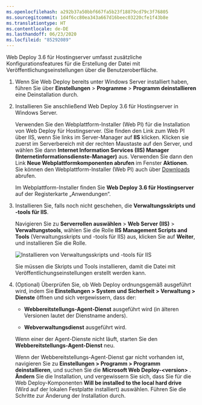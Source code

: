 ```yaml
---
ms.openlocfilehash: a292b37a50bbf667fa5b23f18879cd79c3f76805
ms.sourcegitcommit: 1d4f6cc80ea343a667d16beec03220cfe1f43b8e
ms.translationtype: HT
ms.contentlocale: de-DE
ms.lasthandoff: 06/23/2020
ms.locfileid: "85292089"
---
```

Web Deploy 3.6 für Hostingserver umfasst zusätzliche Konfigurationsfeatures für die Erstellung der Datei mit Veröffentlichungseinstellungen über die Benutzeroberfläche.

1. Wenn Sie Web Deploy bereits unter Windows Server installiert haben, führen Sie über **Einstellungen** > **Programme** > **Programm deinstallieren** eine Deinstallation durch.

2. Installieren Sie anschließend Web Deploy 3.6 für Hostingserver in Windows Server.

    Verwenden Sie den Webplattform-Installer (Web PI) für die Installation von Web Deploy für Hostingserver. (Sie finden den Link zum Web PI über IIS, wenn Sie links im Server-Manager auf **IIS** klicken. Klicken sie zuerst im Serverbereich mit der rechten Maustaste auf den Server, und wählen Sie dann **Internet Information Services (IIS) Manager (Internetinformationsdienste-Manager)** aus. Verwenden Sie dann den Link **Neue Webplattformkomponenten abrufen** im Fenster **Aktionen**. Sie können den Webplattform-Installer (Web PI) auch über [Downloads](https://www.microsoft.com/web/downloads/platform.aspx) abrufen.

    Im Webplattform-Installer finden Sie **Web Deploy 3.6 für Hostingserver** auf der Registerkarte „Anwendungen“.

3. Installieren Sie, falls noch nicht geschehen, die **Verwaltungsskripts und -tools für IIS**.

    Navigieren Sie zu **Serverrollen auswählen** > **Web Server (IIS)**  > **Verwaltungstools**, wählen Sie die Rolle **IIS Management Scripts and Tools** (Verwaltungsskripts und -tools für IIS) aus, klicken Sie auf **Weiter**, und installieren Sie die Rolle.

    ![Installieren von Verwaltungsskripts und -tools für IIS](../../deployment/media/tutorial-iis-management-scripts-and-tools.png)

    Sie müssen die Skripts und Tools installieren, damit die Datei mit Veröffentlichungseinstellungen erstellt werden kann.

4. (Optional) Überprüfen Sie, ob Web Deploy ordnungsgemäß ausgeführt wird, indem Sie **Einstellungen > System und Sicherheit > Verwaltung > Dienste** öffnen und sich vergewissern, dass der:

    * **Webbereitstellungs-Agent-Dienst** ausgeführt wird (in älteren Versionen lautet der Dienstname anders).

    * **Webverwaltungsdienst** ausgeführt wird.

    Wenn einer der Agent-Dienste nicht läuft, starten Sie den **Webbereitstellungs-Agent-Dienst** neu.

    Wenn der Webbereitstellungs-Agent-Dienst gar nicht vorhanden ist, navigieren Sie zu **Einstellungen > Programm > Programm deinstallieren**, und suchen Sie die **Microsoft Web Deploy-\<version>** . **Ändern** Sie die Installation, und vergewissern Sie sich, dass Sie für die Web Deploy-Komponenten **Will be installed to the local hard drive** (Wird auf der lokalen Festplatte installiert) auswählen. Führen Sie die Schritte zur Änderung der Installation durch.